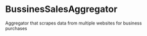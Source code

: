 # BussinesSalesAggregator
Aggregator that scrapes data from multiple websites for business purchases
